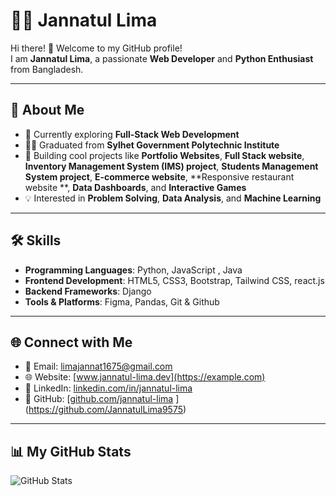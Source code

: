 # 👩‍💻 Jannatul Lima  

Hi there! 👋 
Welcome to my GitHub profile!  
I am **Jannatul Lima**, a passionate **Web Developer** and **Python Enthusiast** from Bangladesh.  

---

## 🚀 About Me  
- 🌱 Currently exploring **Full-Stack Web Development** 
- 👩‍🎓 Graduated from **Sylhet Government Polytechnic Institute**  
- 💼 Building cool projects like **Portfolio Websites**, **Full Stack website**, **Inventory Management System (IMS) project**, **Students Management System project**,  **E-commerce website**, **Responsive restaurant website **, **Data Dashboards**, and **Interactive Games**  
- 💡 Interested in **Problem Solving**, **Data Analysis**, and **Machine Learning**  

---

## 🛠️ Skills  
- **Programming Languages**: Python, JavaScript , Java 
- **Frontend Development**: HTML5, CSS3, Bootstrap, Tailwind CSS, react.js
- **Backend Frameworks**: Django  
- **Tools & Platforms**: Figma, Pandas, Git & Github  

---

## 🌐 Connect with Me  
- 📧 Email: [limajannat1675@gmail.com](mailto:limajannat1675@gmail.com)  
- 🌐 Website: [www.jannatul-lima.dev](https://example.com)  
- 💼 LinkedIn: [linkedin.com/in/jannatul-lima](https://linkedin.com/in/jannatul-lima)  
- 🖤 GitHub: [[github.com/jannatul-lima](https://github.com/jannatul-lima) ](https://github.com/JannatulLima9575) 

---

## 📊 My GitHub Stats  
![GitHub Stats](https://github-readme-stats.vercel.app/api?username=JannatulLima9575&show_icons=true&theme=tokyonight)
